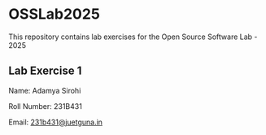 # OSSLab2025

This repository contains lab exercises for the Open Source Software Lab - 2025



## Lab Exercise 1

Name: Adamya Sirohi		

Roll Number: 231B431	

Email: 231b431@juetguna.in

